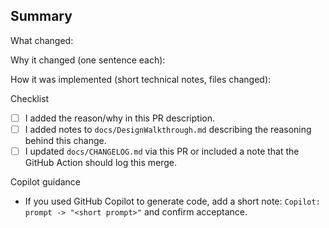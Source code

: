 <!-- Describe the change and why it was made. Include links to related issues. -->

Summary
-------

What changed:

Why it changed (one sentence each):

How it was implemented (short technical notes, files changed):

Checklist
- [ ] I added the reason/why in this PR description.
- [ ] I added notes to `docs/DesignWalkthrough.md` describing the reasoning behind this change.
- [ ] I updated `docs/CHANGELOG.md` via this PR or included a note that the GitHub Action should log this merge.

Copilot guidance
- If you used GitHub Copilot to generate code, add a short note: `Copilot: prompt -> "<short prompt>"` and confirm acceptance.
